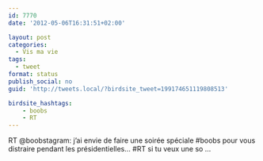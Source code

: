 ```yaml
---
id: 7770
date: '2012-05-06T16:31:51+02:00'

layout: post
categories:
  - Vis ma vie
tags:
  - tweet
format: status
publish_social: no
guid: 'http://tweets.local/?birdsite_tweet=199174651119808513'

birdsite_hashtags:
    - boobs
    - RT
---
```


RT @boobstagram: j’ai envie de faire une soirée spéciale #boobs pour vous distraire pendant les présidentielles… #RT si tu veux une so …